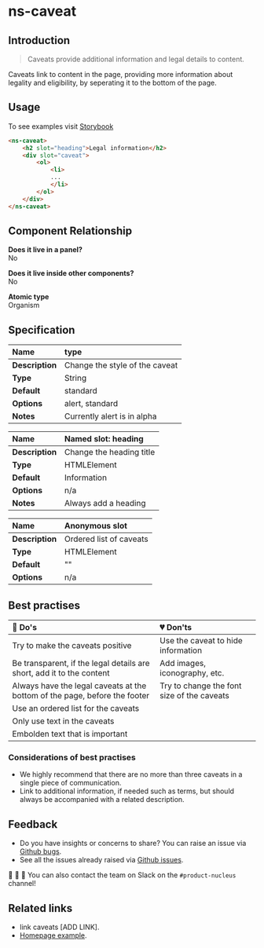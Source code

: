 # ns-caveat

## Introduction

> Caveats provide additional information and legal details to content.

Caveats link to content in the page, providing more information about legality and eligibility, by seperating it to the bottom of the page.

## Usage

To see examples visit [Storybook](https://nucleus.bgdigital.xyz/demo/index.html?path=/story/ns-caveat--caveat)

```html
<ns-caveat>
    <h2 slot="heading">Legal information</h2>
    <div slot="caveat">
        <ol>
            <li>
            ...
            </li>
        </ol>
    </div>
</ns-caveat>
```

## Component Relationship

**Does it live in a panel?**  
No

**Does it live inside other components?**  
No

**Atomic type**  
Organism

## Specification

| **Name** | type |
| :--- | :--- |
| **Description** | Change the style of the caveat |
| **Type** | String |
| **Default** | standard |
| **Options** | alert, standard |
| **Notes** | Currently alert is in alpha |

| **Name** | Named slot: heading |
| :--- | :--- |
| **Description** | Change the heading title |
| **Type** | HTMLElement |
| **Default** | Information |
| **Options** | n/a |
| **Notes** | Always add a heading |

| **Name** | Anonymous slot |
| :--- | :--- |
| **Description** | Ordered list of caveats |
| **Type** | HTMLElement |
| **Default** | "" |
| **Options** | n/a |

## Best practises

| 💚 Do's | 💔 Don'ts |
| :--- | :--- |
| Try to make the caveats positive | Use the caveat to hide information |
| Be transparent, if the legal details are short, add it to the content | Add images, iconography, etc. |
| Always have the legal caveats at the bottom of the page, before the footer | Try to change the font size of the caveats |
| Use an ordered list for the caveats | |
| Only use text in the caveats | |
| Embolden text that is important | |

### Considerations of best practises

* We highly recommend that there are no more than three caveats in a single piece of communication.
* Link to additional information, if needed such as terms, but should always be accompanied with a related description.

## Feedback

* Do you have insights or concerns to share? You can raise an issue via [Github bugs](https://github.com/ConnectedHomes/nucleus/issues/new?assignees=&labels=Bug&template=a--bug-report.md&title=[bug]%20[ns-caveat]).
* See all the issues already raised via [Github issues](https://github.com/connectedHomes/nucleus/issues?utf8=%E2%9C%93&q=is%3Aopen+is%3Aissue+label%3ABug+[ns-caveat]).

💩 🎉 🦄 You can also contact the team on Slack on the `#product-nucleus` channel!

## Related links

* link caveats [ADD LINK].
* [Homepage example](https://nucleus.bgdigital.xyz/demo/index.html?path=/story/playground-homepage--2019-01).
